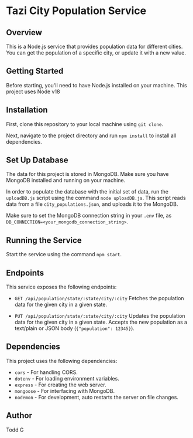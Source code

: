 # Tazi City Population Service

## Overview
This is a Node.js service that provides population data for different cities. You can get the population of a specific city, or update it with a new value.

## Getting Started
Before starting, you'll need to have Node.js installed on your machine. This project uses Node v18

## Installation
First, clone this repository to your local machine using `git clone`.

Next, navigate to the project directory and run `npm install` to install all dependencies.

## Set Up Database
The data for this project is stored in MongoDB. Make sure you have MongoDB installed and running on your machine.

In order to populate the database with the initial set of data, run the `uploadDB.js` script using the command `node uploadDB.js`. This script reads data from a file `city_populations.json`, and uploads it to the MongoDB.

Make sure to set the MongoDB connection string in your `.env` file, as `DB_CONNECTION=<your_mongodb_connection_string>`.

## Running the Service
Start the service using the command `npm start`.

## Endpoints
This service exposes the following endpoints:

* `GET /api/population/state/:state/city/:city`
Fetches the population data for the given city in a given state.

* `PUT /api/population/state/:state/city/:city`
Updates the population data for the given city in a given state. Accepts the new population as a text/plain or JSON body (`{"population": 12345}`).

## Dependencies
This project uses the following dependencies:
* `cors` - For handling CORS.
* `dotenv` - For loading environment variables.
* `express` - For creating the web server.
* `mongoose` - For interfacing with MongoDB.
* `nodemon` - For development, auto restarts the server on file changes.

## Author
Todd G
